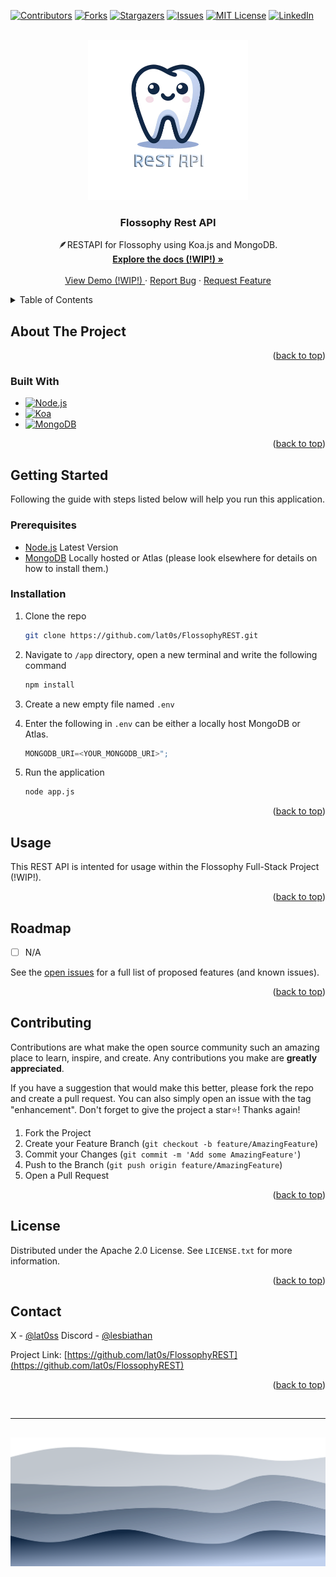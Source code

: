 <!-- Improved compatibility of back to top link: See: https://github.com/othneildrew/Best-README-Template/pull/73 -->

<a id="readme-top"></a>

<!--
*** Thanks for checking out the Best-README-Template. If you have a suggestion
*** that would make this better, please fork the repo and create a pull request
*** or simply open an issue with the tag "enhancement".
*** Don't forget to give the project a star!
*** Thanks again! Now go create something AMAZING! :D
-->

<!-- PROJECT SHIELDS -->
<!--
*** I'm using markdown "reference style" links for readability.
*** Reference links are enclosed in brackets [ ] instead of parentheses ( ).
*** See the bottom of this document for the declaration of the reference variables
*** for contributors-url, forks-url, etc. This is an optional, concise syntax you may use.
*** https://www.markdownguide.org/basic-syntax/#reference-style-links
-->

[![Contributors][contributors-shield]][contributors-url]
[![Forks][forks-shield]][forks-url]
[![Stargazers][stars-shield]][stars-url]
[![Issues][issues-shield]][issues-url]
[![MIT License][license-shield]][license-url]
[![LinkedIn][linkedin-shield]][linkedin-url]

<!-- PROJECT LOGO -->
<br />
<div align="center">
  <a href="https://github.com/lat0s/FlossophyREST">
    <img src="assets/flossophy.png" alt="Logo" width="256" height="256">
  </a>

<h3 align="center">Flossophy Rest API</h3>

  <p align="center">
    🪶RESTAPI for Flossophy using Koa.js and MongoDB.
    <br />
    <a href="https://github.com/lat0s/FlossophyREST"><strong>Explore the docs (!WIP!) »</strong></a>
    <br />
    <br />
    <a href="https://github.com/lat0s/FlossophyREST">View Demo (!WIP!) </a>
    ·
    <a href="https://github.com/lat0s/FlossophyREST/issues/new?labels=bug&template=bug-report---.md">Report Bug</a>
    ·
    <a href="https://github.com/lat0s/FlossophyREST/issues/new?labels=enhancement&template=feature-request---.md">Request Feature</a>
  </p>
</div>

<!-- TABLE OF CONTENTS -->
<details>
  <summary>Table of Contents</summary>
  <ol>
    <li>
      <a href="#about-the-project">About The Project</a>
      <ul>
        <li><a href="#built-with">Built With</a></li>
      </ul>
    </li>
    <li>
      <a href="#getting-started">Getting Started</a>
      <ul>
        <li><a href="#prerequisites">Prerequisites</a></li>
        <li><a href="#installation">Installation</a></li>
      </ul>
    </li>
    <li><a href="#usage">Usage</a></li>
    <li><a href="#roadmap">Roadmap</a></li>
    <li><a href="#contributing">Contributing</a></li>
    <li><a href="#license">License</a></li>
    <li><a href="#contact">Contact</a></li>
    <li><a href="#acknowledgments">Acknowledgments</a></li>
  </ol>
</details>

<!-- ABOUT THE PROJECT -->

## About The Project

<p align="right">(<a href="#readme-top">back to top</a>)</p>

### Built With

- [![Node.js][Node]][Node-url]
- [![Koa][Koa]][Koa-url]
- [![MongoDB][Mongo]][Mongo-url]

<p align="right">(<a href="#readme-top">back to top</a>)</p>

<!-- GETTING STARTED -->

## Getting Started

Following the guide with steps listed below will help you run this application.

### Prerequisites

- [Node.js](https://nodejs.org/en) Latest Version
- [MongoDB](https://www.mongodb.com/) Locally hosted or Atlas (please look elsewhere for details on how to install them.)

### Installation

1. Clone the repo
   ```sh
   git clone https://github.com/lat0s/FlossophyREST.git
   ```
2. Navigate to `/app` directory, open a new terminal and write the following command

   ```sh
   npm install
   ```

3. Create a new empty file named `.env`

4. Enter the following in `.env` can be either a locally host MongoDB or Atlas.
   ```js
   MONGODB_URI=<YOUR_MONGODB_URI>";
   ```
5. Run the application
   ```sh
   node app.js
   ```

<p align="right">(<a href="#readme-top">back to top</a>)</p>

<!-- USAGE EXAMPLES -->

## Usage

This REST API is intented for usage within the Flossophy Full-Stack Project (!WIP!).

<p align="right">(<a href="#readme-top">back to top</a>)</p>

<!-- ROADMAP -->

## Roadmap

- [ ] N/A

See the [open issues](https://github.com/lat0s/FlossophyREST/issues) for a full list of proposed features (and known issues).

<p align="right">(<a href="#readme-top">back to top</a>)</p>

<!-- CONTRIBUTING -->

## Contributing

Contributions are what make the open source community such an amazing place to learn, inspire, and create. Any contributions you make are **greatly appreciated**.

If you have a suggestion that would make this better, please fork the repo and create a pull request. You can also simply open an issue with the tag "enhancement".
Don't forget to give the project a star⭐! Thanks again!

1. Fork the Project
2. Create your Feature Branch (`git checkout -b feature/AmazingFeature`)
3. Commit your Changes (`git commit -m 'Add some AmazingFeature'`)
4. Push to the Branch (`git push origin feature/AmazingFeature`)
5. Open a Pull Request

<p align="right">(<a href="#readme-top">back to top</a>)</p>

<!-- LICENSE -->

## License

Distributed under the Apache 2.0 License. See `LICENSE.txt` for more information.

<p align="right">(<a href="#readme-top">back to top</a>)</p>

<!-- CONTACT -->

## Contact

X - [@lat0ss](https://twitter.com/lat0ss)
Discord - [@lesbiathan](https://discord.com/users/989771998899109951)

Project Link: [https://github.com/lat0s/FlossophyREST](https://github.com/lat0s/FlossophyREST)

<p align="right">(<a href="#readme-top">back to top</a>)</p>

<br>

<hr>

## <!-- Footer -->

<p align="center">
<img src="./assets/footer.svg">
</p>

<!-- MARKDOWN LINKS & IMAGES -->
<!-- https://www.markdownguide.org/basic-syntax/#reference-style-links -->

[Mongo]: https://img.shields.io/badge/MongoDB-47A248?logo=mongodb&logoColor=fff&style=flat-square
[Mongo-url]: https://www.mongodb.com/
[Node]: https://img.shields.io/badge/Node.js-5FA04E?logo=nodedotjs&logoColor=fff&style=flat-square
[Node-url]: https://nodejs.org/en
[Koa-url]: https://koajs.com/
[Koa]: https://img.shields.io/badge/Koa-33333D?logo=koa&logoColor=fff&style=flat-square
[contributors-shield]: https://img.shields.io/github/contributors/lat0s/FlossophyREST.svg?style=for-the-badge
[contributors-url]: https://github.com/lat0s/FlossophyREST/graphs/contributors
[forks-shield]: https://img.shields.io/github/forks/lat0s/FlossophyREST.svg?style=for-the-badge
[forks-url]: https://github.com/lat0s/FlossophyREST/network/members
[stars-shield]: https://img.shields.io/github/stars/lat0s/FlossophyREST.svg?style=for-the-badge
[stars-url]: https://github.com/lat0s/FlossophyREST/stargazers
[issues-shield]: https://img.shields.io/github/issues/lat0s/FlossophyREST.svg?style=for-the-badge
[issues-url]: https://github.com/lat0s/FlossophyREST/issues
[license-shield]: https://img.shields.io/github/license/lat0s/FlossophyREST.svg?style=for-the-badge
[license-url]: https://github.com/lat0s/FlossophyREST/blob/main/LICENSE.txt
[linkedin-shield]: https://img.shields.io/badge/-LinkedIn-black.svg?style=for-the-badge&logo=linkedin&colorB=555
[linkedin-url]: https://linkedin.com/in/latosgeorge
[product-screenshot]: images/screenshot.png
[Next.js]: https://img.shields.io/badge/next.js-000000?style=for-the-badge&logo=nextdotjs&logoColor=white
[Next-url]: https://nextjs.org/
[React.js]: https://img.shields.io/badge/React-20232A?style=for-the-badge&logo=react&logoColor=61DAFB
[React-url]: https://reactjs.org/
[Vue.js]: https://img.shields.io/badge/Vue.js-35495E?style=for-the-badge&logo=vuedotjs&logoColor=4FC08D
[Vue-url]: https://vuejs.org/
